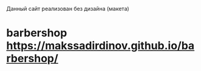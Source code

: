 Данный сайт реализован без дизайна (макета)
<br>
# barbershop https://makssadirdinov.github.io/barbershop/
